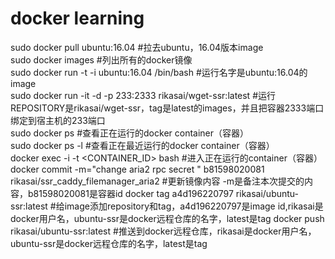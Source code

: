 # docker learning
sudo docker pull ubuntu:16.04 #拉去ubuntu，16.04版本image  
sudo docker images #列出所有的docker镜像  
sudo docker run -t -i ubuntu:16.04 /bin/bash #运行名字是ubuntu:16.04的image  
sudo docker run -it -d -p 233:2333 rikasai/wget-ssr:latest #运行REPOSITORY是rikasai/wget-ssr，tag是latest的images，并且把容器2333端口绑定到宿主机的233端口  
sudo docker ps #查看正在运行的docker container（容器）  
sudo docker ps -l #查看正在最近运行的docker container（容器）  
docker exec -i -t <CONTAINER_ID> bash #进入正在运行的container（容器）  
docker commit -m="change aria2 rpc secret " b81598020081 rikasai/ssr_caddy_filemanager_aria2 #更新镜像内容 -m是备注本次提交的内容，b81598020081是容器id
docker tag a4d196220797 rikasai/ubuntu-ssr:latest #给image添加repository和tag，a4d196220797是image id,rikasai是docker用户名，ubuntu-ssr是docker远程仓库的名字，latest是tag 
docker push rikasai/ubuntu-ssr:latest #推送到docker远程仓库，rikasai是docker用户名，ubuntu-ssr是docker远程仓库的名字，latest是tag









